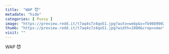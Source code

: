 ```yaml
---
title:  "WAP 😈"
metadate: "hide"
categories: [ Pussy ]
image: "https://preview.redd.it/t7aq4s7z4qo51.jpg?auto=webp&s=fb988900277b919a0ca4aca24b2a15075cc12684"
thumb: "https://preview.redd.it/t7aq4s7z4qo51.jpg?width=1080&crop=smart&auto=webp&s=f29519d080821def64cd89288cad18397ead5d1a"
visit: ""
---
```

WAP 😈
